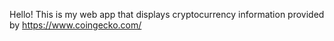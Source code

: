 Hello! This is my web app that displays cryptocurrency information provided by https://www.coingecko.com/
